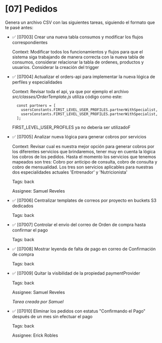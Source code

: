 # [07] Pedidos

Genera un archivo CSV con las siguientes tareas, siguiendo el formato que te pasé antes:

- ✅ [07003] Crear una nueva tabla consumos y modificar los flujos correspondientes

  Context: Modificar todos los funcionamientos y flujos para que el sistema siga trabajando de manera correcta con la nueva tabla de consumos, considerar relacionar la tabla de ordenes, productos y usuarios. Considerar la creación del trigger

- ✅ [07004] Actualizar el orders-api para implementar la nueva lógica de perfiles y especialidades

  Context: Revisar toda el api, ya que por ejemplo el archivo _src/classes/OrderTemplate.js_ utiliza código como este:

  ```
    const partners = [
      usersConstants.FIRST_LEVEL_USER_PROFILES.partnerWithSpecialist,
      usersConstants.FIRST_LEVEL_USER_PROFILES.partnerWithSpecialist,
    ];
  ```

  FIRST_LEVEL_USER_PROFILES ya no debería ser utilizadoF

- ✅ [07005] Analizar nueva lógica para generar cobros por servicios

  Context: Revisar cual es nuestra mejor opción para generar cobros por los diferentes servicios que brindaremos, tener muy en cuenta la lógica los cobros de los pedidos.
  Hasta el momento los servicios que tenemos mapeados son tres: Cobro por anticipo de consulta, cobro de consulta y cobro de mensualidad. Los tres son servicios aplicables para nuestras dos especialidades actuales 'Entrenador' y 'Nutricionista'

  Tags: back

  Assignee: Samuel Reveles

- ✅ [07006] Centralizar templates de correos por proyecto en buckets S3 dedicados

  Tags: back

- ✅ [07007] Controlar el envío del correo de Orden de compra hasta confirmar el pago

  Tags: back

- ✅ [07008] Mostrar leyenda de falta de pago en correo de Confirmación de compra

  Tags: back

- ✅ [07009] Quitar la visibilidad de la propiedad paymentProvider

  Tags: back

  Assignee: Samuel Reveles

  _Tarea creada por Samuel_

- ✅ [07010] Eliminar los pedidos con estatus "Confirmando el Pago" después de un mes sin efectuar el pago

  Tags: back

  Assignee: Erick Robles
